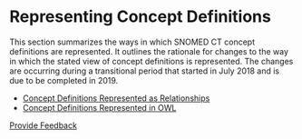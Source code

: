 # Representing Concept Definitions

This section summarizes the ways in which SNOMED CT concept definitions are represented. It outlines the rationale for changes to the way in which the stated view of concept definitions is represented. The changes are occurring during a transitional period that started in July 2018 and is due to be completed in 2019.

* [Concept Definitions Represented as Relationships](2.3.4.1-concept-definitions-represented-as-relationships.md)
* [Concept Definitions Represented in OWL](2.3.4.2-concept-definitions-represented-in-owl.md)






<a href="https://docs.google.com/forms/d/e/1FAIpQLScTmbZIf0UEQwYDkY27EEWBkaiYkHSbR0_9DmFrMLXoQLyL7Q/viewform?usp=pp_url&entry.1767247133=Release+File+Specification&entry.670899847=Representing%20Concept%20Definitions" class="button primary">Provide Feedback</a>
